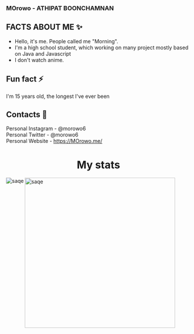 ### MOrowo - ATHIPAT BOONCHAMNAN

## FACTS ABOUT ME ✨
- Hello, it's me. People called me "Morning".
- I'm a high school student, which working on many project mostly based on Java and Javascript   
- I don't watch anime.

## Fun fact ⚡
I'm 15 years old, the longest I've ever been 

## Contacts 👀
Personal Instagram - @morowo6  
Personal Twitter - @morowo6  
Personal Website - https://MOrowo.me/

<h1 align="center" font-size=100>My stats</h1>
<p><img align="left" src="https://github-readme-stats.vercel.app/api?username=morowo&show_icons=true&theme=synthwave" alt="saqe" /></p>

<p>&nbsp;<img align="left" src="https://github-readme-stats.vercel.app/api/top-langs/?username=morowo&layout=compact&theme=synthwave" alt="saqe" width="410" /></p>
